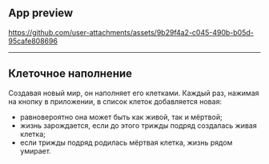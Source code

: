 ## App preview

https://github.com/user-attachments/assets/9b29f4a2-c045-490b-b05d-95cafe808696
_____________
## Клеточное наполнение

Создавая новый мир, он наполняет его клетками. Каждый раз, нажимая на кнопку в приложении, в список клеток добавляется новая:

- равновероятно она может быть как живой, так и мёртвой;
- жизнь зарождается, если до этого трижды подряд создалась живая клетка;
- если трижды подряд родилась мёртвая клетка, жизнь рядом умирает. 
